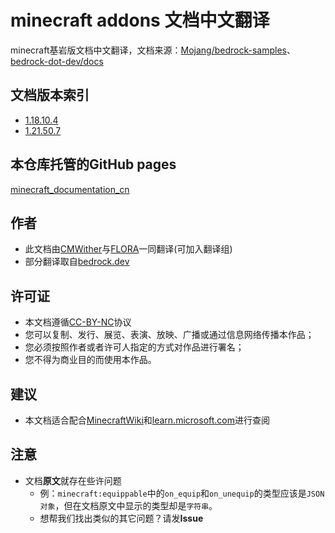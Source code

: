 # minecraft addons 文档中文翻译
minecraft基岩版文档中文翻译，文档来源：[Mojang/bedrock-samples](https://github.com/Mojang/bedrock-samples)、[bedrock-dot-dev/docs](https://github.com/bedrock-dot-dev/docs)
## 文档版本索引
- [1.18.10.4](1.18.10/Index.html)
- [1.21.50.7](1.21.50.7/index.html)
## 本仓库托管的GitHub pages
[minecraft_documentation_cn](https://bleakzun.github.io/minecraft_documentation_cn/)
## 作者
- 此文档由[CMWither](https://github.com/DrCMWither)与[FLORA](https://github.com/Bleakzun)一同翻译(可加入翻译组)
- 部分翻译取自[bedrock.dev](https://bedrock.dev/zh)
## 许可证
- 本文档遵循[CC-BY-NC](https://creativecommons.org/licenses/by-nc/4.0/deed.zh)协议
- 您可以复制、发行、展览、表演、放映、广播或通过信息网络传播本作品；
- 您必须按照作者或者许可人指定的方式对作品进行署名；
- 您不得为商业目的而使用本作品。
## 建议
- 本文档适合配合[MinecraftWiki](https://zh.minecraft.wiki/)和[learn.microsoft.com](https://learn.microsoft.com/en-us/minecraft/creator/reference/content/entityreference/examples/componentlist?view=minecraft-bedrock-stable)进行查阅
## 注意
- 文档**原文**就存在些许问题
  - 例：`minecraft:equippable`中的`on_equip`和`on_unequip`的类型应该是`JSON对象`，但在文档原文中显示的类型却是`字符串`。
  - 想帮我们找出类似的其它问题？请发**Issue**
